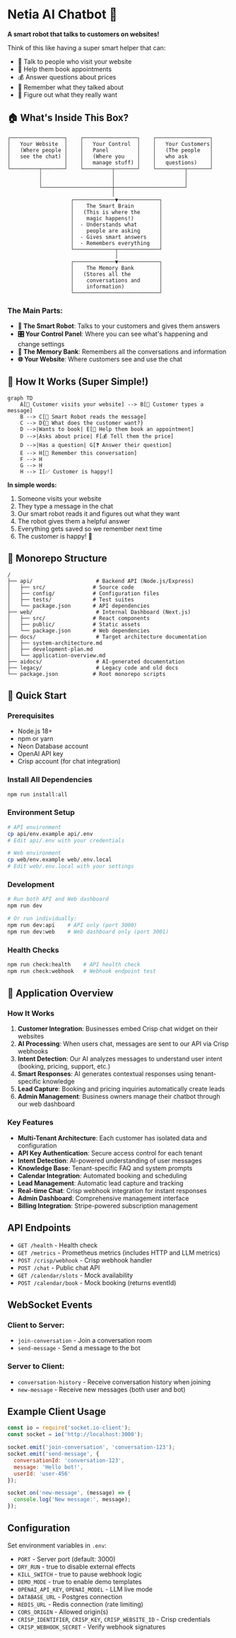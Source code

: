# Netia AI Chatbot 🤖

**A smart robot that talks to customers on websites!**

Think of this like having a super smart helper that can:
- 💬 Talk to people who visit your website
- 📅 Help them book appointments
- 💰 Answer questions about prices
- 📝 Remember what they talked about
- 🎯 Figure out what they really want

## 🏠 What's Inside This Box?

```
┌─────────────────┐    ┌─────────────────┐    ┌─────────────────┐
│   Your Website  │    │   Your Control  │    │   Your Customers│
│   (Where people │    │   Panel         │    │   (The people   │
│   see the chat) │    │   (Where you    │    │   who ask       │
│                 │    │   manage stuff) │    │   questions)    │
└─────────┬───────┘    └─────────┬───────┘    └─────────┬───────┘
          │                      │                      │
          │                      │                      │
          └──────────────────────┼──────────────────────┘
                                 │
                    ┌─────────────▼─────────────┐
                    │    The Smart Brain        │
                    │   (This is where the      │
                    │    magic happens!)        │
                    │  - Understands what       │
                    │    people are asking      │
                    │  - Gives smart answers    │
                    │  - Remembers everything   │
                    └─────────────┬─────────────┘
                                  │
                    ┌─────────────▼─────────────┐
                    │    The Memory Bank        │
                    │   (Stores all the         │
                    │    conversations and      │
                    │    information)           │
                    └───────────────────────────┘
```

### The Main Parts:
- **🤖 The Smart Robot**: Talks to your customers and gives them answers
- **🎛️ Your Control Panel**: Where you can see what's happening and change settings
- **💾 The Memory Bank**: Remembers all the conversations and information
- **🌐 Your Website**: Where customers see and use the chat

## 🔄 How It Works (Super Simple!)

```mermaid
graph TD
    A[👤 Customer visits your website] --> B[💬 Customer types a message]
    B --> C[🤖 Smart Robot reads the message]
    C --> D{🧠 What does the customer want?}
    D -->|Wants to book| E[📅 Help them book an appointment]
    D -->|Asks about price| F[💰 Tell them the price]
    D -->|Has a question| G[❓ Answer their question]
    E --> H[📝 Remember this conversation]
    F --> H
    G --> H
    H --> I[✅ Customer is happy!]
```

**In simple words:**
1. Someone visits your website
2. They type a message in the chat
3. Our smart robot reads it and figures out what they want
4. The robot gives them a helpful answer
5. Everything gets saved so we remember next time
6. The customer is happy! 🎉

## 📁 Monorepo Structure

```
/
├── api/                    # Backend API (Node.js/Express)
│   ├── src/               # Source code
│   ├── config/            # Configuration files
│   ├── tests/             # Test suites
│   └── package.json       # API dependencies
├── web/                    # Internal Dashboard (Next.js)
│   ├── src/               # React components
│   ├── public/            # Static assets
│   └── package.json       # Web dependencies
├── docs/                   # Target architecture documentation
│   ├── system-architecture.md
│   ├── development-plan.md
│   └── application-overview.md
├── aidocs/                 # AI-generated documentation
├── legacy/                 # Legacy code and old docs
└── package.json           # Root monorepo scripts
```

## 🚀 Quick Start

### Prerequisites
- Node.js 18+ 
- npm or yarn
- Neon Database account
- OpenAI API key
- Crisp account (for chat integration)

### Install All Dependencies
```bash
npm run install:all
```

### Environment Setup
```bash
# API environment
cp api/env.example api/.env
# Edit api/.env with your credentials

# Web environment  
cp web/env.example web/.env.local
# Edit web/.env.local with your settings
```

### Development
```bash
# Run both API and Web dashboard
npm run dev

# Or run individually:
npm run dev:api    # API only (port 3000)
npm run dev:web    # Web dashboard only (port 3001)
```

### Health Checks
```bash
npm run check:health    # API health check
npm run check:webhook   # Webhook endpoint test
```

## 🎯 Application Overview

### How It Works
1. **Customer Integration**: Businesses embed Crisp chat widget on their websites
2. **AI Processing**: When users chat, messages are sent to our API via Crisp webhooks
3. **Intent Detection**: Our AI analyzes messages to understand user intent (booking, pricing, support, etc.)
4. **Smart Responses**: AI generates contextual responses using tenant-specific knowledge
5. **Lead Capture**: Booking and pricing inquiries automatically create leads
6. **Admin Management**: Business owners manage their chatbot through our web dashboard

### Key Features
- **Multi-Tenant Architecture**: Each customer has isolated data and configuration
- **API Key Authentication**: Secure access control for each tenant
- **Intent Detection**: AI-powered understanding of user messages
- **Knowledge Base**: Tenant-specific FAQ and system prompts
- **Calendar Integration**: Automated booking and scheduling
- **Lead Management**: Automatic lead capture and tracking
- **Real-time Chat**: Crisp webhook integration for instant responses
- **Admin Dashboard**: Comprehensive management interface
- **Billing Integration**: Stripe-powered subscription management

## API Endpoints

- `GET /health` - Health check
- `GET /metrics` - Prometheus metrics (includes HTTP and LLM metrics)
- `POST /crisp/webhook` - Crisp webhook handler
- `POST /chat` - Public chat API
- `GET /calendar/slots` - Mock availability
- `POST /calendar/book` - Mock booking (returns eventId)

## WebSocket Events

### Client to Server:
- `join-conversation` - Join a conversation room
- `send-message` - Send a message to the bot

### Server to Client:
- `conversation-history` - Receive conversation history when joining
- `new-message` - Receive new messages (both user and bot)

## Example Client Usage

```javascript
const io = require('socket.io-client');
const socket = io('http://localhost:3000');

socket.emit('join-conversation', 'conversation-123');
socket.emit('send-message', {
  conversationId: 'conversation-123',
  message: 'Hello bot!',
  userId: 'user-456'
});

socket.on('new-message', (message) => {
  console.log('New message:', message);
});
```

## Configuration

Set environment variables in `.env`:
- `PORT` - Server port (default: 3000)
- `DRY_RUN` - true to disable external effects
- `KILL_SWITCH` - true to pause webhook logic
- `DEMO_MODE` - true to enable demo templates
- `OPENAI_API_KEY`, `OPENAI_MODEL` - LLM live mode
- `DATABASE_URL` - Postgres connection
- `REDIS_URL` - Redis connection (rate limiting)
- `CORS_ORIGIN` - Allowed origin(s)
- `CRISP_IDENTIFIER`, `CRISP_KEY`, `CRISP_WEBSITE_ID` - Crisp credentials
- `CRISP_WEBHOOK_SECRET` - Verify webhook signatures
